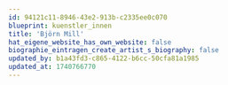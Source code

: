 ```yaml
---
id: 94121c11-8946-43e2-913b-c2335ee0c070
blueprint: kuenstler_innen
title: 'Björn Mill'
hat_eigene_website_has_own_website: false
biographie_eintragen_create_artist_s_biography: false
updated_by: b1a43fd3-c865-4122-b6cc-50cfa81a1985
updated_at: 1740766770
---
```

